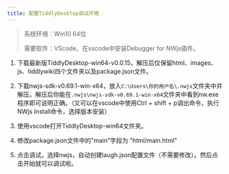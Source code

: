```yaml
---
title: 配置TiddlyDesktop调试环境
---
```



> 系统环境：Win10 64位
> 
> 需要软件：VScode、在vscode中安装Debugger for NWjs插件。


1. 下载最新版TiddlyDesktop-win64-v0.0.15，解压后仅保留html、images、js、tiddlywiki四个文件夹以及package.json文件。

1. 下载nwjs-sdk-v0.69.1-win-x64，放入`C:\Users\你的用户名\.nwjs`文件夹中并解压。解压后你能在`.nwjs\nwjs-sdk-v0.69.1-win-x64`文件夹中看到nw.exe程序即可说明正确。（又可以在vscode中使用Ctrl + shift + p调出命令，执行NWjs Install命令，选择版本安装）

1. 使用vscode打开TiddlyDesktop-win64文件夹。

1. 修改package.json文件中的"main"字段为 "html/main.html"

1. 点击调试，选择nwjs，自动创建laugh.json配置文件（不需要修改）。然后点击开始就可以调试啦。